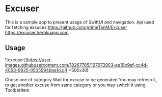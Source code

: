 # Excuser

This is a sample app to present usage of SwiftUI and navigation.
Api used for fetching exsuces
https://github.com/primeTanM/Excuser
https://excuser.herokuapp.com

## Usage
![excuser](https://user-images.githubusercontent.com/18267785/197973903-ae19b9ef-cc4d-4053-9925-0505594bbe1d.gif =500x30)

Chose one of category
Wait for excuse to be generated
You may refresh it, to get another excuse from same category
or you may switch it using ToolbarItem
